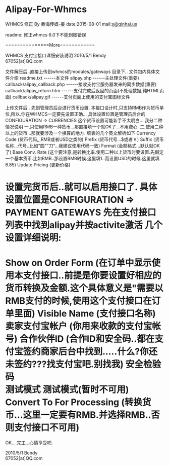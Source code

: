 # Alipay-For-Whmcs
WHMCS 修正 By 秦海传媒-姜
date:2015-08-01
mail:s@qinhai.us

readme:
修正whmcs 6.0下不能到账错误

===============More============


WHMCS 支付宝接口详细安装说明
2010/5/1    Bendy  
67052[at]QQ.com

文件解压后..直接上传到whmcs的modules/gateways 目录下..
文件包内具体文件介绍
readme.txt                        ------本文件
alipay.php                        ------主处理文件(重要)
callback/alipay_callback.php      ------接收支付宝服务器发来的同步数据(重要)
callback/alipay_return.htm        ------支付完成后返回的页面(不处理数据,纯HTML页面)
callback/alipay.gif               ------支付页面上使用的支付宝图标文件

上传文件后..
先到管理员后台进行货币设置.
本接口设计时,只支持RMB作为货币单位,所以.你在WHMCS一定要先设置正确...
具体设置位置是管理员后台的CONFIGURATION =>  CURRENCIES
这个货币设置可能新手不太明白...
我分二种情况说明
一,只使用RMB一种货币...那直接填一个就OK了...不用费心.
二,使用二种以上的货币...那就要涉及一个换算的地方.
填表的几个英文解析如下
Currency Code  (货币代码,,,RMB或者USD之类的)
Prefix	       (货币代号...$或者￥)
Suffix	       (货币名称...代号..比如"圆""刀"...我建议使用代码一致)
Format	       (金额格式...默认就OK了)
Base Conv. Rate	 (这个要注意,是转换比率.使用二种以上货币时要设置.先假定一个基本货币.比如RMB..那设置RMB时候.这里填1..而设置USD的时候.这里就填6.85)
Update Pricing  (更新价格)

设置完货币后..就可以启用接口了.
具体设置位置是CONFIGURATION => PAYMENT GATEWAYS
先在支付接口列表中找到alipay并按activite激活
几个设置详细说明:
==============
Show on Order Form	 (在订单中显示使用本支付接口..前提是你要设置好相应的货币转换及金额.这个具体意义是"需要以RMB支付的时候,使用这个支付接口在订单里面)
Visible Name	      (支付接口名称)
卖家支付宝帐户	    (你用来收款的支付宝帐号)
合作伙伴ID	        (合作ID和安全码..都在支付宝签约商家后台中找到.....什么?你还未签约???找支付宝吧.别找我)
安全检验码	
测试模式	 测试模式(暂时不可用)
Convert To For Processing	  (转换货币...这里一定要有RMB.并选择RMB..否则支付接口不可用)
==============


OK....完工...心情享受吧.

2010/5/1    Bendy  
67052[at]QQ.com
